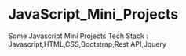 # JavaScript_Mini_Projects
Some Javascript Mini Projects
Tech Stack : Javascript,HTML,CSS,Bootstrap,Rest API,Jquery
